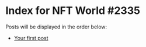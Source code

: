 # Index for NFT World #2335
Posts will be displayed in the order below:

- [Your first post](./001-first.md)

